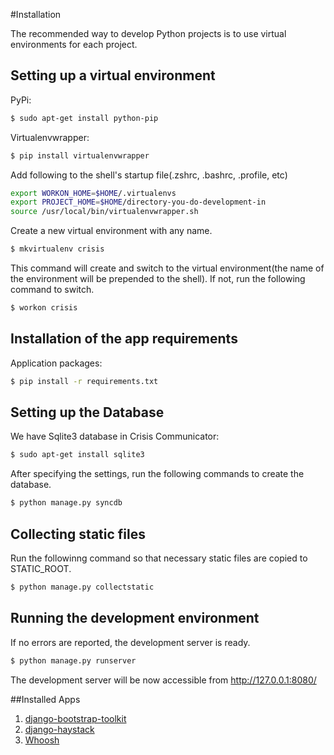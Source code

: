 #Installation

The recommended way to develop Python projects is to use virtual
environments for each project.

Setting up a virtual environment
--------------------------------
PyPi:
```bash
$ sudo apt-get install python-pip
```
Virtualenvwrapper:
```bash
$ pip install virtualenvwrapper
```

Add following to the shell's startup file(.zshrc, .bashrc, .profile, etc)

```bash
export WORKON_HOME=$HOME/.virtualenvs
export PROJECT_HOME=$HOME/directory-you-do-development-in
source /usr/local/bin/virtualenvwrapper.sh
```

Create a new virtual environment with any name.

```bash
$ mkvirtualenv crisis
```

This command will create and switch to the virtual environment(the name of the environment will be prepended to the shell). If not, run the following command to switch.

```bash
$ workon crisis
```

Installation of the app requirements
------------------------------------

Application packages:
```bash
$ pip install -r requirements.txt
```

Setting up the Database
-----------------------
We have Sqlite3 database in Crisis Communicator:
```bash
$ sudo apt-get install sqlite3
```

After specifying the settings, run the following commands to create the database.
```bash
$ python manage.py syncdb
```

Collecting static files
-----------------------

Run the followinng command so that necessary static files are copied to STATIC\_ROOT.

```bash
$ python manage.py collectstatic
```

Running the development environment
-----------------------------------
If no errors are reported, the development server is ready.
```bash
$ python manage.py runserver
```

The development server will be now accessible from <http://127.0.0.1:8080/>


##Installed Apps
1. [django-bootstrap-toolkit](https://github.com/dyve/django-bootstrap-toolkit)
2. [django-haystack](https://github.com/toastdriven/django-haystack)
3. [Whoosh](https://github.com/JoeGermuska/django-whoosh)
